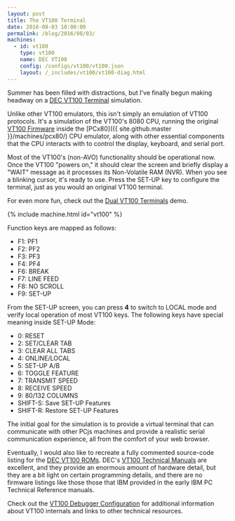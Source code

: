 ```yaml
---
layout: post
title: The VT100 Terminal
date: 2016-08-03 18:00:00
permalink: /blog/2016/08/03/
machines:
  - id: vt100
    type: vt100
    name: DEC VT100
    config: /configs/vt100/vt100.json
    layout: /_includes/vt100/vt100-diag.html
---
```


Summer has been filled with distractions, but I've finally begun making headway on a
[DEC VT100 Terminal](/machines/dec/vt100/) simulation.

Unlike other VT100 emulators, this isn't simply an emulation of VT100 protocols.  It's a simulation of the VT100's
8080 CPU, running the original [VT100 Firmware](/machines/dec/vt100/rom/) inside the [PCx80]({{ site.github.master }}/machines/pcx80/)
CPU emulator, along with other essential components that the CPU interacts with to control the display, keyboard, and
serial port.

Most of the VT100's (non-AVO) functionality should be operational now.  Once the VT100 "powers on," it should clear
the screen and briefly display a "WAIT" message as it processes its Non-Volatile RAM (NVR).  When you see a blinking cursor,
it's ready to use.  Press the SET-UP key to configure the terminal, just as you would an original VT100 terminal.

For even more fun, check out the [Dual VT100 Terminals](/machines/dec/vt100/dual/) demo.

{% include machine.html id="vt100" %}

Function keys are mapped as follows:

- F1: PF1
- F2: PF2
- F3: PF3
- F4: PF4
- F6: BREAK
- F7: LINE FEED
- F8: NO SCROLL
- F9: SET-UP

From the SET-UP screen, you can press **4** to switch to LOCAL mode and verify local operation of most VT100
keys.  The following keys have special meaning inside SET-UP Mode:

- 0: RESET
- 2: SET/CLEAR TAB
- 3: CLEAR ALL TABS
- 4: ONLINE/LOCAL
- 5: SET-UP A/B
- 6: TOGGLE FEATURE
- 7: TRANSMIT SPEED
- 8: RECEIVE SPEED
- 9: 80/132 COLUMNS
- SHIFT-S: Save SET-UP Features
- SHIFT-R: Restore SET-UP Features

The initial goal for the simulation is to provide a virtual terminal that can communicate with other PCjs machines
and provide a realistic serial communication experience, all from the comfort of your web browser.

Eventually, I would also like to recreate a fully commented source-code listing for the [DEC VT100 ROMs](/machines/dec/vt100/rom/).
DEC's [VT100 Technical Manuals](/machines/dec/vt100/#documents) are excellent, and they provide an enormous amount of hardware detail,
but they are a bit light on certain programming details, and there are no firmware listings like those those that IBM provided
in the early IBM PC Technical Reference manuals.

Check out the [VT100 Debugger Configuration](/machines/dec/vt100/debugger/) for additional information about
VT100 internals and links to other technical resources.
